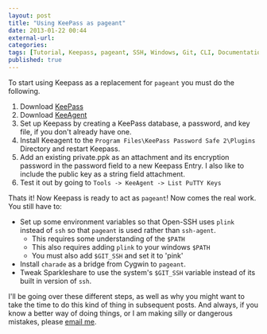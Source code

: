 ```yaml
---
layout: post
title: "Using KeePass as pageant"
date: 2013-01-22 00:44
external-url: 
categories: 
tags: [Tutorial, Keepass, pageant, SSH, Windows, Git, CLI, Documentation]
published: true
---
```

To start using Keepass as a replacement for `pageant` you must do the following.

1.	Download [KeePass](http://keepass.info/download.html)
2.	Download [KeeAgent](http://keepass.info/plugins.html#keeagent)
3.  Set up Keepass by creating a KeePass database, a password, and key file, if you don't already have one.
4.	Install Keeagent to the `Program Files\KeePass Password Safe 2\Plugins` Directory and restart Keepass.
5.  Add an existing private.ppk as an attachment and its encryption password in the password field to a new Keepass Entry.  I also like to include the public key as a string field attachment.  
6.  Test it out by going to `Tools -> KeeAgent -> List PuTTY Keys`

Thats it!  Now Keepass is ready to act as `pageant`!  Now comes the real work.  You still have to:

-	Set up some environment variables so that Open-SSH uses `plink` instead of `ssh` so that `pageant` is used rather than `ssh-agent`.
	-	This requires some understanding of the `$PATH`
	-	This also requires adding `plink` to your windows `$PATH`
	-	You must also add `$GIT_SSH` and set it to 'pink'
-	Install `charade` as a bridge from Cygwin to `pageant`.
-	Tweak Sparkleshare to use the system's `$GIT_SSH` variable instead of its built in version of `ssh`.

I'll be going over these different steps, as well as why you might want to take the time to do this kind of thing in subsequent posts.  And always, if you know a better way of doing things, or I am making silly or dangerous mistakes, please [email me](/about).